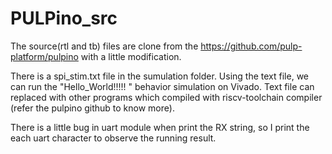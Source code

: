 # PULPino_src
The source(rtl and tb) files are clone from the https://github.com/pulp-platform/pulpino with a little modification.

There is a spi_stim.txt file in the sumulation folder. Using the text file, we can run the "Hello_World!!!!! " behavior simulation on Vivado.
Text file can replaced with other programs which compiled with riscv-toolchain compiler (refer the pulpino github to know more).

There is a little bug in uart module when print the RX string, so I print the each uart character to observe the running result.
